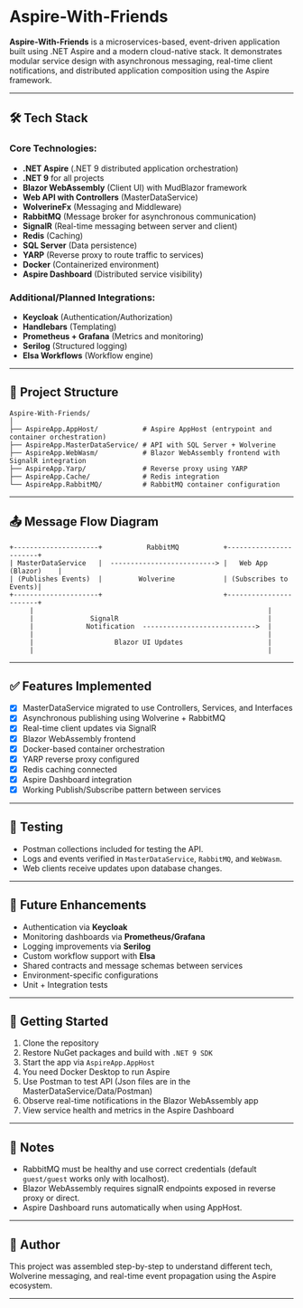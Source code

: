 # Aspire-With-Friends

**Aspire-With-Friends** is a microservices-based, event-driven application built using .NET Aspire and a modern cloud-native stack. It demonstrates modular service design with asynchronous messaging, real-time client notifications, and distributed application composition using the Aspire framework.

---

## 🛠️ Tech Stack

### Core Technologies:
- **.NET Aspire** (.NET 9 distributed application orchestration)
- **.NET 9** for all projects
- **Blazor WebAssembly** (Client UI) with MudBlazor framework
- **Web API with Controllers** (MasterDataService)
- **WolverineFx** (Messaging and Middleware)
- **RabbitMQ** (Message broker for asynchronous communication)
- **SignalR** (Real-time messaging between server and client)
- **Redis** (Caching)
- **SQL Server** (Data persistence)
- **YARP** (Reverse proxy to route traffic to services)
- **Docker** (Containerized environment)
- **Aspire Dashboard** (Distributed service visibility)

### Additional/Planned Integrations:
- **Keycloak** (Authentication/Authorization)
- **Handlebars** (Templating)
- **Prometheus + Grafana** (Metrics and monitoring)
- **Serilog** (Structured logging)
- **Elsa Workflows** (Workflow engine)

---

## 📐 Project Structure

```
Aspire-With-Friends/
│
├── AspireApp.AppHost/           # Aspire AppHost (entrypoint and container orchestration)
├── AspireApp.MasterDataService/ # API with SQL Server + Wolverine
├── AspireApp.WebWasm/           # Blazor WebAssembly frontend with SignalR integration
├── AspireApp.Yarp/              # Reverse proxy using YARP
├── AspireApp.Cache/             # Redis integration
└── AspireApp.RabbitMQ/          # RabbitMQ container configuration
```

---

## 📤 Message Flow Diagram

```
+---------------------+           RabbitMQ           +-----------------------+
| MasterDataService   |  --------------------------> |   Web App (Blazor)    |
| (Publishes Events)  |         Wolverine            | (Subscribes to Events)|
+---------------------+                              +-----------------------+
     |                                                          |
     |              SignalR                                     |
     |             Notification  ---------------------------->  |
     |                                                          |
     |                    Blazor UI Updates                     |
     |                                                          |
```

---

## ✅ Features Implemented

- [x] MasterDataService migrated to use Controllers, Services, and Interfaces
- [x] Asynchronous publishing using Wolverine + RabbitMQ
- [x] Real-time client updates via SignalR
- [x] Blazor WebAssembly frontend
- [x] Docker-based container orchestration
- [x] YARP reverse proxy configured
- [x] Redis caching connected
- [x] Aspire Dashboard integration
- [x] Working Publish/Subscribe pattern between services

---

## 🧪 Testing

- Postman collections included for testing the API.
- Logs and events verified in `MasterDataService`, `RabbitMQ`, and `WebWasm`.
- Web clients receive updates upon database changes.

---

## 🧭 Future Enhancements

- Authentication via **Keycloak**
- Monitoring dashboards via **Prometheus/Grafana**
- Logging improvements via **Serilog**
- Custom workflow support with **Elsa**
- Shared contracts and message schemas between services
- Environment-specific configurations
- Unit + Integration tests

---

## 🚀 Getting Started

1. Clone the repository
2. Restore NuGet packages and build with `.NET 9 SDK`
3. Start the app via `AspireApp.AppHost`
4. You need Docker Desktop to run Aspire
4. Use Postman to test API (Json files are in the MasterDataService/Data/Postman)
5. Observe real-time notifications in the Blazor WebAssembly app
6. View service health and metrics in the Aspire Dashboard

---

## 🧩 Notes

- RabbitMQ must be healthy and use correct credentials (default `guest/guest` works only with localhost).
- Blazor WebAssembly requires signalR endpoints exposed in reverse proxy or direct.
- Aspire Dashboard runs automatically when using AppHost.

---

## 🧠 Author

This project was assembled step-by-step to understand different tech, Wolverine messaging, and real-time event propagation using the Aspire ecosystem.

---